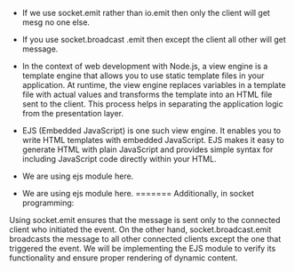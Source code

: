 - If we use socket.emit rather than io.emit then only the client will get mesg no one else.
- If you use socket.broadcast .emit then except the client all other will get message.
- In the context of web development with Node.js, a view engine is a template engine that allows you to use static template files in your application. At runtime, the view engine replaces variables in a template file with actual values and transforms the template into an HTML file sent to the client. This process helps in separating the application logic from the presentation layer.

- EJS (Embedded JavaScript) is one such view engine. It enables you to write HTML templates with embedded JavaScript. EJS makes it easy to generate HTML with plain JavaScript and provides simple syntax for including JavaScript code directly within your HTML.

- We are using ejs module here.








- We are using ejs module here.
=======
Additionally, in socket programming:

Using socket.emit ensures that the message is sent only to the connected client who initiated the event.
On the other hand, socket.broadcast.emit broadcasts the message to all other connected clients except the one that triggered the event.
We will be implementing the EJS module to verify its functionality and ensure proper rendering of dynamic content.

